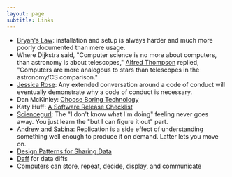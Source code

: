 ```yaml
---
layout: page
subtitle: Links
---
```

* [Bryan's Law](https://twitter.com/JennyBryan/status/699462966282858500): installation and setup is always harder and much more poorly documented than mere usage.
* Where Dijkstra said, "Computer science is no more about computers, than astronomy is about telescopes," [Alfred Thompson](https://twitter.com/alfredtwo/status/694148650369454080) replied, "Computers are more analogous to stars than telescopes in the astronomy/CS comparison."
* [Jessica Rose](https://twitter.com/jesslynnrose/status/689887741916680192): Any extended conversation around a code of conduct will eventually demonstrate why a code of conduct is necessary.
* Dan McKinley: [Choose Boring Technology](http://mcfunley.com/choose-boring-technology)
* Katy Huff: [A Software Release Checklist](http://bids.berkeley.edu/news/software-release-checklist)
* [Sciencegurl](https://twitter.com/sciencegurlz0/status/687739023826235393): The "I don't know what I'm doing" feeling never goes away. You just learn the "but I can figure it out" part.
* [Andrew and Sabina](https://twitter.com/PsychScientists/status/702074584707817472): Replication is a side effect of understanding something well enough to produce it on demand. Latter lets you move on.
* [Design Patterns for Sharing Data](http://project-if.github.io/data-permissions-catalogue/)
* [Daff](http://paulfitz.github.io/daff/) for data diffs
* Computers can store, repeat, decide, display, and communicate

